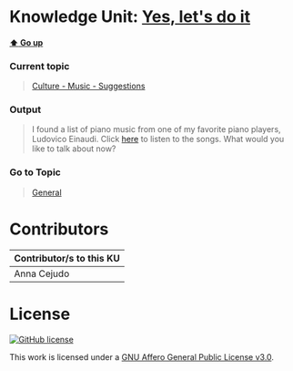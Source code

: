 # Knowledge Unit: [Yes, let&#039;s do it](../../knowledge_units/culture-music-suggestions/yes-lets-do-it.md)

#### [:arrow_up: Go up](../../topics/culture-music-suggestions.md)
### Current topic
> [Culture - Music - Suggestions](../../topics/culture-music-suggestions.md)
### Output
> I found a list of piano music from one of my favorite piano players, Ludovico Einaudi. Click [here](https://youtu.be/q5PjWMqaujc) to listen to the songs. What would you like to talk about now?
### Go to Topic
> [General](../../topics/general.md)


# Contributors

| Contributor/s to this KU |
| - | 
| Anna Cejudo |

# License
[![GitHub license](https://img.shields.io/github/license/inbrainz/cerebro)](https://github.com/inbrainz/cerebro/blob/master/LICENSE)

This work is licensed under a [GNU Affero General Public License v3.0](https://www.gnu.org/licenses/agpl-3.0.txt).